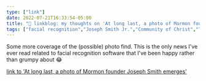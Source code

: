 ```yaml
---
type: ["link"]
date: 2022-07-21T16:33:54-05:00
title: "🔗 linkblog: my thoughts on 'At long last, a photo of Mormon founder Joseph Smith emerges'"
tags: ["facial recognition","Joseph Smith Jr.","Community of Christ","The Church of Jesus Christ of Latter-day Saints","Lach Mackay"]
---
```

Some more coverage of the (possible) photo find. This is the only news I've ever read related to facial recognition software that I've been happy rather than grumpy about 😂
 

[link to 'At long last, a photo of Mormon founder Joseph Smith emerges'](https://www.sltrib.com/religion/2022/07/21/long-last-photo-mormon-founder/)
